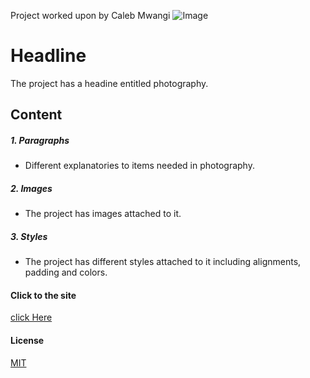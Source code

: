 Project worked upon by Caleb Mwangi 
![Image](https://user-images.githubusercontent.com/91134453/135058592-371341d3-0d73-4dfd-a6fd-475682e244a3.jpeg)

# Headline
The project has a headine entitled photography.

## Content

##### 1. Paragraphs
* Different explanatories to items needed in photography.
##### 2. Images
* The project has images attached to it. 
##### 3. Styles
* The project has different styles attached to it including alignments, padding and colors.

#### Click to the site
[click Here](https://ckmwaa.github.io/Photography-project/)


#### License
[MIT](https://choosealicense.com/licenses/mit/)



